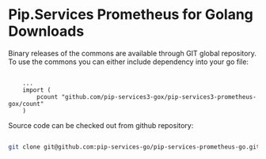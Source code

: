 # Pip.Services Prometheus for Golang Downloads

Binary releases of the commons are available through GIT global repository. 
To use the commons you can either include dependency into your go file:

```golang

    ...
    import (
        pcount "github.com/pip-services3-gox/pip-services3-prometheus-gox/count"
    )

``` 

Source code can be checked out from github repository:

```bash

git clone git@github.com:pip-services-go/pip-services-prometheus-go.git

```
